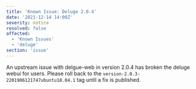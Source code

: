 ```yaml
---
title: 'Known Issue: Deluge 2.0.4'
date: '2021-12-14 14:00Z'
severity: notice
resolved: false
affected:
  - 'Known Issues'
  - 'deluge'
section: 'issue'
---
```

An upstream issue with delgue-web in version 2.0.4 has broken the deluge webui for users. Please roll back to the `version-2.0.3-2201906121747ubuntu18.04.1` tag until a fix is published.
